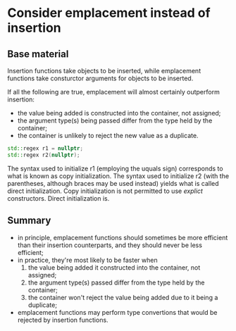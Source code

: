 Consider emplacement instead of insertion
=========================================

Base material
-------------

Insertion functions take objects to be inserted, 
while emplacement functions take consturctor arguments for objects
to be inserted.

If all the following are true, emplacement will almost certainly 
outperform insertion:
- the value being added is constructed into the container, 
  not assigned;
- the argument type(s) being passed differ from the type 
  held by the container;
- the container is unlikely to reject the new value as a duplicate.


```cpp
std::regex r1 = nullptr;
std::regex r2(nullptr);
```

The syntax used to initialize r1 (employing the uquals sign)
corresponds to what is known as copy initialization.
The syntax used to initialize r2 (with the parentheses,
although braces may be used instead) 
yields what is called direct initialization.
Copy initialization is not permitted to use *explict* constructors.
Direct initialization is.


Summary
-------

- in principle, emplacement functions should sometimes
  be more efficient than their insertion counterparts,
  and they should never be less efficient;
- in practice, they're most likely to be faster when
  1. the value being added it constructed into the container,
      not assigned;
  2. the argument type(s) passed differ from the type
      held by the container;
  3. the container won't reject the value being added 
     due to it being a duplicate;
- emplacement functions may perform type convertions 
  that would be rejected by insertion functions.

